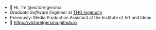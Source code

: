 - 👋 Hi, I’m @victorelgersma
- _Graduate Software Engineer_ at [THG Ingenuity](https://www.thgingenuity.com/)
- Previously: Media Production Assistant at the Institute of Art and Ideas
- 🔗 https://victorelgersma.github.io



<!---
victorelgersma/victorelgersma is a ✨ special ✨ repository because its `README.md` (this file) appears on your GitHub profile.
You can click the Preview link to take a look at your changes.
--->
